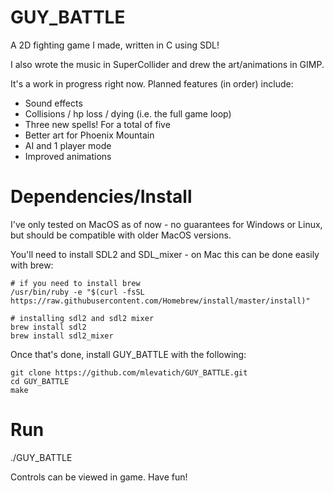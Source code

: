 # GUY_BATTLE

A 2D fighting game I made, written in C using SDL!

I also wrote the music in SuperCollider and drew the art/animations in GIMP.

It's a work in progress right now. Planned features (in order) include:

- Sound effects
- Collisions / hp loss / dying (i.e. the full game loop)
- Three new spells! For a total of five
- Better art for Phoenix Mountain
- AI and 1 player mode
- Improved animations

# Dependencies/Install

I've only tested on MacOS as of now - no guarantees for Windows or Linux, but should 
be compatible with older MacOS versions.

You'll need to install SDL2 and SDL_mixer - on Mac this can be done easily with brew:

~~~~
# if you need to install brew
/usr/bin/ruby -e "$(curl -fsSL https://raw.githubusercontent.com/Homebrew/install/master/install)"

# installing sdl2 and sdl2 mixer
brew install sdl2
brew install sdl2_mixer
~~~~

Once that's done, install GUY_BATTLE with the following:

~~~~
git clone https://github.com/mlevatich/GUY_BATTLE.git
cd GUY_BATTLE
make
~~~~

# Run

./GUY_BATTLE

Controls can be viewed in game.  Have fun!
